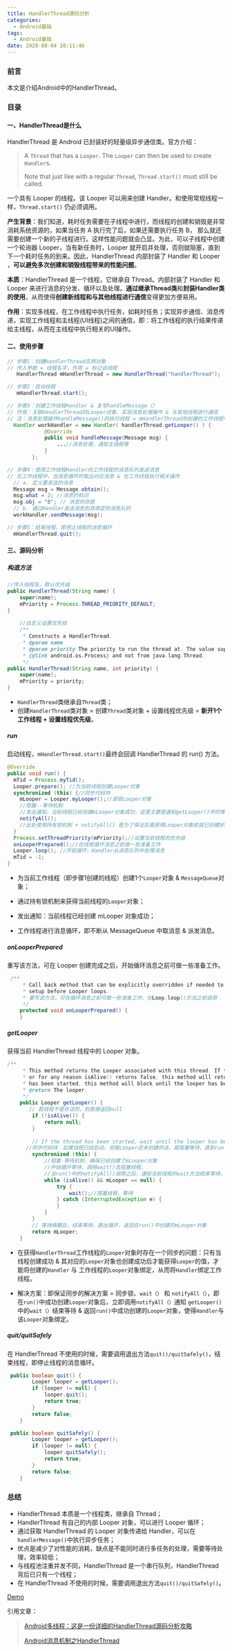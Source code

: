 ```yaml
---
title: HandlerThread源码分析
categories:
  - Android基础
tags:
  - Android基础
date: 2020-08-04 20:11:46
---
```


### 前言

本文是介绍Android中的HandlerThread。

### 目录

#### 一、HandlerThread是什么

HandlerThread 是 Android 已封装好的轻量级异步通信类。官方介绍：

> A `Thread` that has a `Looper`. The `Looper` can then be used to create `Handler`s.
>
> Note that just like with a regular `Thread`, `Thread.start()` must still be called.

一个具有 Looper 的线程。该 Looper 可以用来创建 Handler。和使用常规线程一样，`Thread.start()` 仍必须调用。

<!--more-->

**产生背景**：我们知道，耗时任务需要在子线程中进行，而线程的创建和销毁是非常消耗系统资源的，如果当任务 A 执行完了后，如果还需要执行任务 B， 那么就还需要创建一个新的子线程进行。这样性能问题就会凸显。为此，可以子线程中创建一个轮询器 Looper，当有新任务时，Looper 就开启并处理，否则就阻塞，直到下一个耗时任务的到来。因此，HandlerThread 内部封装了 Handler 和 Looper ，**可以避免多次创建和销毁线程带来的性能问题**。

**本质**：HandlerThread 是一个线程，它继承自 Thread。内部封装了 Handler 和 Looper 来进行消息的分发、循环以及处理。**通过继承Thread类**和**封装Handler类的使用**，从而使得**创建新线程和与其他线程进行通信**变得更加方便易用。

**作用**：实现多线程，在工作线程中执行任务，如耗时任务；实现异步通信、消息传递，实现工作线程和主线程(UI线程)之间的通信，即：将工作线程的执行结果传递给主线程，从而在主线程中执行相关的UI操作。

#### 二、使用步骤

```java
// 步骤1：创建HandlerThread实例对象
// 传入参数 = 线程名字，作用 = 标记该线程
   HandlerThread mHandlerThread = new HandlerThread("handlerThread");

// 步骤2：启动线程
   mHandlerThread.start();

// 步骤3：创建工作线程Handler & 复写handleMessage（）
// 作用：关联HandlerThread的Looper对象、实现消息处理操作 & 与其他线程进行通信
// 注：消息处理操作handleMessage()的执行线程 = mHandlerThread所创建的工作线程中执行
  Handler workHandler = new Handler( handlerThread.getLooper() ) {
            @Override
            public void handleMessage(Message msg) {
                ...//消息处理，通知主线程等
            }
        };

// 步骤4：使用工作线程Handler向工作线程的消息队列发送消息
// 在工作线程中，当消息循环时取出对应消息 & 在工作线程执行相关操作
  // a. 定义要发送的消息
  Message msg = Message.obtain();
  msg.what = 2; //消息的标识
  msg.obj = "B"; // 消息的存放
  // b. 通过Handler发送消息到其绑定的消息队列
  workHandler.sendMessage(msg);

// 步骤5：结束线程，即停止线程的消息循环
  mHandlerThread.quit();
```

#### 三、源码分析

##### 构造方法

```java
//传入线程名，默认优先级
public HandlerThread(String name) {
  	super(name);
    mPriority = Process.THREAD_PRIORITY_DEFAULT;
}
    
    //自定义设置优先级
    /**
     * Constructs a HandlerThread.
     * @param name
     * @param priority The priority to run the thread at. The value supplied must be from 
     * {@link android.os.Process} and not from java.lang.Thread.
     */
public HandlerThread(String name, int priority) {
    super(name);
    mPriority = priority;
}
```

- `HandlerThread`类继承自`Thread`类；
- 创建`HandlerThread`类对象 = 创建`Thread`类对象 + 设置线程优先级 = **新开1个工作线程 + 设置线程优先级**。

##### run

启动线程，`mHandlerThread.start()`最终会回调 HandlerThread 的 run() 方法。

```java
@Override
public void run() {
  mTid = Process.myTid();
  Looper.prepare(); //为当前线程创建Looper对象
  synchronized (this) {//同步代码块
  	mLooper = Looper.myLooper();//获取Looper对象
    //阻塞--等待机制
    //发出通知，当前线程已经创建mLooper对象成功，这里主要是通知getLooper()中的等待锁wait()，结束阻塞等待
    notifyAll();
    //此处使用持有锁机制 + notifyAll() 是为了保证后面获得Looper对象前就已创建好Looper对象
  }
  Process.setThreadPriority(mPriority);//设置当前线程的优先级
  onLooperPrepared();//在线程循环消息之前做一些准备工作
  Looper.loop(); //开启循环，Handler从消息队列中处理消息
  mTid = -1;
}
```

- 为当前工作线程（即步骤1创建的线程）创建1个`Looper`对象 & `MessageQueue`对象；

- 通过持有锁机制来获得当前线程的`Looper`对象；

- 发出通知：当前线程已经创建 mLooper 对象成功；

- 工作线程进行消息循环，即不断从 MessageQueue 中取消息 & 派发消息。

##### onLooperPrepared

重写该方法，可在 Looper 创建完成之后，开始循环消息之前可做一些准备工作。

```java
 /**
     * Call back method that can be explicitly overridden if needed to execute some
     * setup before Looper loops.
     * 重写该方法，可在循环消息之前可做一些准备工作，在Loop.loop()方法之前调用
     */
    protected void onLooperPrepared() {
    }
```

##### getLooper

获得当前 HandlerThread 线程中的 Looper 对象。

```java
/**
     * This method returns the Looper associated with this thread. If this thread not been started
     * or for any reason isAlive() returns false, this method will return null. If this thread
     * has been started, this method will block until the looper has been initialized.  
     * @return The looper.
     */
    public Looper getLooper() {
       // 若线程不是存活的，则直接返回null
        if (!isAlive()) {
            return null;
        }
        
        // If the thread has been started, wait until the looper has been created.
      //同步代码块：如果线程已经启动，但是Looper还未创建的话，就阻塞等待，直到run()中的Looper对象创建成功
        synchronized (this) {
            //阻塞-等待机制，确保已经创建了mLooper对象
            //开始循环等待，调用wait()去阻塞线程，
            //当run()中的notifyAll()调用之后，通知当前线程的wait方法结束等待，跳出循环。
            while (isAlive() && mLooper == null) {
                try {
                    wait();//阻塞线程，等待
                } catch (InterruptedException e) {
                }
            }
        }
        // 等待唤醒后，结束等待，跳出循环，返回在run()中创建的mLooper对象
        return mLooper;
    }
```

- 在获得`HandlerThread`工作线程的`Looper`对象时存在一个同步的问题：只有当线程创建成功 & 其对应的`Looper`对象也创建成功后才能获得`Looper`的值，才能将创建的`Handler` 与 工作线程的`Looper`对象绑定，从而将`Handler`绑定工作线程。

- 解决方案：即保证同步的解决方案 = 同步锁、`wait（）` 和 `notifyAll（）`，即 在`run()`中成功创建`Looper`对象后，立即调用`notifyAll（）`通知 `getLooper()`中的`wait（）`结束等待 & 返回`run()`中成功创建的`Looper`对象，使得`Handler`与该`Looper`对象绑定。

##### quit/quitSafely

在 HandlerThread 不使用的时候，需要调用退出方法`quit()/quitSafely()`，结束线程，即停止线程的消息循环。

```java
 public boolean quit() {
        Looper looper = getLooper();
        if (looper != null) {
            looper.quit();
            return true;
        }
        return false;
    }

 public boolean quitSafely() {
        Looper looper = getLooper();
        if (looper != null) {
            looper.quitSafely();
            return true;
        }
        return false;
    }
```

### 总结

- HandlerThread 本质是一个线程类，继承自 Thread；
- HandlerThread 有自己的内部 Looper 对象，可以进行 Looper 循环；
- 通过获取 HandlerThread 的 Looper 对象传递给 Handler，可以在 `handlerMessage()`中执行异步任务；
- 优点是减少了对性能的消耗，缺点是不能同时进行多任务的处理，需要等待处理，效率较低；
- 与线程池注重并发不同，HandlerThread 是一个串行队列，HandlerThread 背后已只有一个线程；
- 在 HandlerThread 不使用的时候，需要调用退出方法`quit()/quitSafely()`。

[Demo](https://github.com/prsuit/Android-Learn-Sample)

引用文章：

> [Android多线程：这是一份详细的HandlerThread源码分析攻略](https://www.jianshu.com/p/4a8dc2f50ae6)
>
> [Android消息机制之HandlerThread](https://blog.csdn.net/hust_twj/article/details/87884318?utm_medium=distribute.pc_relevant_t0.none-task-blog-BlogCommendFromMachineLearnPai2-1.channel_param&depth_1-utm_source=distribute.pc_relevant_t0.none-task-blog-BlogCommendFromMachineLearnPai2-1.channel_param)

